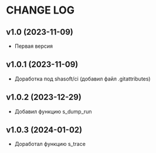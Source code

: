 CHANGE LOG
==========

## v1.0 (2023-11-09)

* Первая версия

## v1.0.1 (2023-11-09)
* Доработка под shasoft/ci (добавил файл .gitattributes)

## v1.0.2 (2023-12-29)
* Добавил функцию s_dump_run

## v1.0.3 (2024-01-02)
* Доработал функцию s_trace